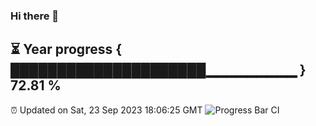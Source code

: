 ### Hi there 👋
⏳ Year progress { █████████████████████▁▁▁▁▁▁▁▁▁ } 72.81 %
---
⏰ Updated on Sat, 23 Sep 2023 18:06:25 GMT
![Progress Bar CI](https://github.com/Moyi321/Moyi321/workflows/Progress%20Bar%20CI/badge.svg)
